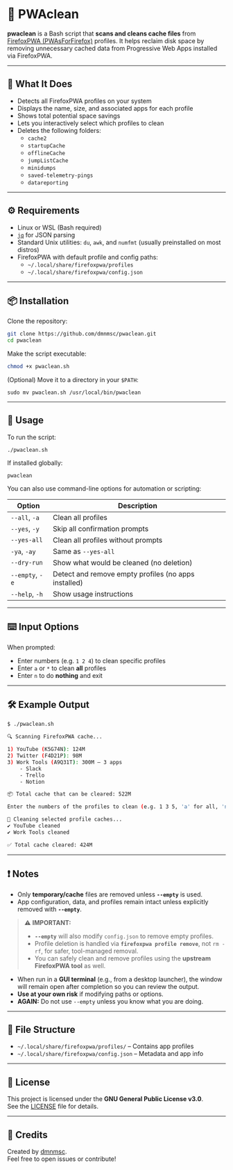 # 🧹 PWAclean

**pwaclean** is a Bash script that **scans and cleans cache files** from [FirefoxPWA (PWAsForFirefox)](https://github.com/filips123/FirefoxPWA) profiles. It helps reclaim disk space by removing unnecessary cached data from Progressive Web Apps installed via FirefoxPWA.

---

## 📂 What It Does

- Detects all FirefoxPWA profiles on your system
- Displays the name, size, and associated apps for each profile
- Shows total potential space savings
- Lets you interactively select which profiles to clean
- Deletes the following folders:
  - `cache2`
  - `startupCache`
  - `offlineCache`
  - `jumpListCache`
  - `minidumps`
  - `saved-telemetry-pings`
  - `datareporting`

---

## ⚙ Requirements

- Linux or WSL (Bash required)
- [`jq`](https://stedolan.github.io/jq/) for JSON parsing
- Standard Unix utilities: `du`, `awk`, and `numfmt` (usually preinstalled on most distros)
- FirefoxPWA with default profile and config paths:
  - `~/.local/share/firefoxpwa/profiles`
  - `~/.local/share/firefoxpwa/config.json`

---

## 📦 Installation

Clone the repository:

```bash
git clone https://github.com/dmnmsc/pwaclean.git
cd pwaclean
```

Make the script executable:

```bash
chmod +x pwaclean.sh
```

(Optional) Move it to a directory in your `$PATH`:

```
sudo mv pwaclean.sh /usr/local/bin/pwaclean
```
---

## 🚀 Usage

To run the script:

```
./pwaclean.sh
```

If installed globally:

```
pwaclean
```


You can also use command-line options for automation or scripting:

| Option         | Description                                           |
|----------------|-------------------------------------------------------|
| `--all`, `-a`  | Clean all profiles                                    |
| `--yes`, `-y`  | Skip all confirmation prompts                         |
| `--yes-all`    | Clean all profiles without prompts                    |
| `-ya`, `-ay`   | Same as `--yes-all`                                   |
| `--dry-run`    | Show what would be cleaned (no deletion)              |
| `--empty`, `-e`| Detect and remove empty profiles (no apps installed)  |
| `--help`, `-h` | Show usage instructions                               |

---

## ⌨️ Input Options

When prompted:

- Enter numbers (e.g. `1 2 4`) to clean specific profiles
- Enter `a` or `*` to clean **all** profiles
- Enter `n` to do **nothing** and exit

---

## 🛠 Example Output
```bash
$ ./pwaclean.sh

🔍 Scanning FirefoxPWA cache...

1) YouTube (K5G74N): 124M
2) Twitter (F4D21P): 98M
3) Work Tools (A9Q31T): 300M — 3 apps
    - Slack
    - Trello
    - Notion

📦 Total cache that can be cleared: 522M

Enter the numbers of the profiles to clean (e.g. 1 3 5, 'a' for all, 'n' for none): 1 3

🧹 Cleaning selected profile caches...
✔ YouTube cleaned
✔ Work Tools cleaned

✅ Total cache cleared: 424M
``` 

---

## ❗ Notes

- Only **temporary/cache** files are removed unless **`--empty`** is used.  
- App configuration, data, and profiles remain intact unless explicitly removed with **`--empty`**.  

> ⚠️ **IMPORTANT:**  
> - **`--empty`** will also modify `config.json` to remove empty profiles.  
> - Profile deletion is handled via **`firefoxpwa profile remove`**, not `rm -rf`, for safer, tool-managed removal.  
> - You can safely clean and remove profiles using the **upstream FirefoxPWA tool** as well.  

- When run in a **GUI terminal** (e.g., from a desktop launcher), the window will remain open after completion so you can review the output.  
- **Use at your own risk** if modifying paths or options.  
- **AGAIN:** Do not use `--empty` unless you know what you are doing.  


---

## 📁 File Structure

- `~/.local/share/firefoxpwa/profiles/` – Contains app profiles
- `~/.local/share/firefoxpwa/config.json` – Metadata and app info

---

## 📝 License

This project is licensed under the **GNU General Public License v3.0**.  
See the [LICENSE](LICENSE) file for details.

---

## 🙌 Credits

Created by [dmnmsc](https://github.com/dmnmsc).  
Feel free to open issues or contribute!

